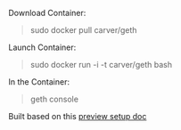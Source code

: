Download Container:
> sudo docker pull carver/geth

Launch Container:
> sudo docker run -i -t carver/geth bash

In the Container:
> geth console

Built based on this [preview setup doc](https://docs.google.com/document/d/1fupguDpg-pB-EfBE7yqPEAtYQzXOo8iTd8rzIVggCs0/edit#heading=h.lp1k7b5k0stm)
